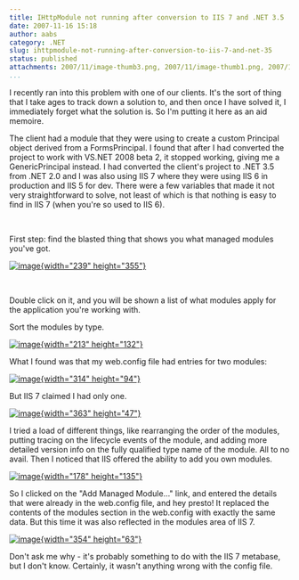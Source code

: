 ```yaml
---
title: IHttpModule not running after conversion to IIS 7 and .NET 3.5
date: 2007-11-16 15:18
author: aabs
category: .NET
slug: ihttpmodule-not-running-after-conversion-to-iis-7-and-net-35
status: published
attachments: 2007/11/image-thumb3.png, 2007/11/image-thumb1.png, 2007/11/image-thumb4.png, 2007/11/image5.png, 2007/11/image1.png, 2007/11/image.png, 2007/11/image3.png, 2007/11/image-thumb2.png, 2007/11/image2.png, 2007/11/image-thumb5.png, 2007/11/image-thumb.png, 2007/11/image4.png
...
```


I recently ran into this problem with one of our clients. It's the sort of thing that I take ages to track down a solution to, and then once I have solved it, I immediately forget what the solution is. So I'm putting it here as an aid memoire.

The client had a module that they were using to create a custom Principal object derived from a FormsPrincipal. I found that after I had converted the project to work with VS.NET 2008 beta 2, it stopped working, giving me a GenericPrincipal instead. I had converted the client's project to .NET 3.5 from .NET 2.0 and I was also using IIS 7 where they were using IIS 6 in production and IIS 5 for dev. There were a few variables that made it not very straightforward to solve, not least of which is that nothing is easy to find in IIS 7 (when you're so used to IIS 6).

 

First step: find the blasted thing that shows you what managed modules you've got.

[![image]({static}2007/11/image-thumb.png){width="239" height="355"}]({static}2007/11/image.png)

 

Double click on it, and you will be shown a list of what modules apply for the application you're working with.

Sort the modules by type.

[![image]({static}2007/11/image-thumb1.png){width="213" height="132"}]({static}2007/11/image1.png)

What I found was that my web.config file had entries for two modules:

[![image]({static}2007/11/image-thumb2.png){width="314" height="94"}]({static}2007/11/image2.png)

But IIS 7 claimed I had only one.

[![image]({static}2007/11/image-thumb3.png){width="363" height="47"}]({static}2007/11/image3.png)

I tried a load of different things, like rearranging the order of the modules, putting tracing on the lifecycle events of the module, and adding more detailed version info on the fully qualified type name of the module. All to no avail. Then I noticed that IIS offered the ability to add you own modules.

[![image]({static}2007/11/image-thumb4.png){width="178" height="135"}]({static}2007/11/image4.png)

So I clicked on the "Add Managed Module..." link, and entered the details that were already in the web.config file, and hey presto! It replaced the contents of the modules section in the web.config with exactly the same data. But this time it was also reflected in the modules area of IIS 7.

[![image]({static}2007/11/image-thumb5.png){width="354" height="63"}]({static}2007/11/image5.png)

Don't ask me why - it's probably something to do with the IIS 7 metabase, but I don't know. Certainly, it wasn't anything wrong with the config file.
